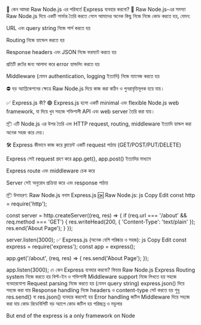 🌟 কেন আমরা Raw Node.js এর পরিবর্তে Express ব্যবহার করবো?
🧠 Raw Node.js-এর সমস্যা
Raw Node.js দিয়ে একটি সার্ভার তৈরি করতে গেলে আমাদের অনেক কিছু নিজে নিজে কোড করতে হয়, যেমন:

URL এবং query string নিজে পার্স করতে হয়

Routing  নিজে হ্যান্ডেল করতে হয়

Response headers এবং JSON নিজে ফরম্যাট করতে হয়

প্রতিটি রুটের জন্য আলাদা করে error হ্যান্ডলিং করতে হয়

Middleware (যেমন authentication, logging ইত্যাদি) নিজে ম্যানেজ করতে হয়

⛔ বড় অ্যাপ্লিকেশনের ক্ষেত্রে Raw Node.js দিয়ে কাজ করা কঠিন ও পুনরাবৃত্তিমূলক হয়ে যায়।

✅ Express.js কী?
🟢 Express.js হলো একটি minimal এবং flexible Node.js web framework, যা দিয়ে খুব সহজে শক্তিশালী API এবং web server তৈরি করা যায়।

📦 এটি Node.js এর উপর তৈরি এবং HTTP request, routing, middleware ইত্যাদি হ্যান্ডল করা অনেক সহজ করে দেয়।

🛠️ Express কীভাবে কাজ করে 
ক্লায়েন্ট একটি request পাঠায় (GET/POST/PUT/DELETE)

Express সেই request গ্রহণ করে app.get(), app.post() ইত্যাদির মাধ্যমে

Express route এবং middleware চেক করে

Server সেই অনুরোধ প্রক্রিয়া করে এবং response পাঠায়

📦 উদাহরণ: Raw Node.js বনাম Express.js
🆗 Raw Node.js:
js
Copy
Edit
const http = require('http');

const server = http.createServer((req, res) => {
  if (req.url === '/about' && req.method === 'GET') {
    res.writeHead(200, { 'Content-Type': 'text/plain' });
    res.end('About Page');
  }
});

server.listen(3000);
✅ Express.js (অনেক বেশি পরিষ্কার ও সহজ):
js
Copy
Edit
const express = require('express');
const app = express();

app.get('/about', (req, res) => {
  res.send('About Page');
});

app.listen(3000);
🔥 কেন Express ব্যবহার করবো?
ফিচার	Raw Node.js	Express
Routing system	নিজে করতে হয়	বিল্ট-ইন ও শক্তিশালী
Middleware support	নিজে লিখতে হয়	সহজে ব্যবহারযোগ্য
Request parsing	নিজে করতে হয় (যেমন query string)	express.json() দিয়ে সহজে করা যায়
Response handling	নিজে headers ও content-type সেট করতে হয়	শুধু res.send() বা res.json() ব্যবহার করলেই হয়
Error handling	জটিল	Middleware দিয়ে সহজে করা যায়
কোড রিডেবিলিটি	বড় অ্যাপে কোড জটিল হয়	পরিচ্ছন্ন ও মডুলার

But end of the express is a only framework on Node 
